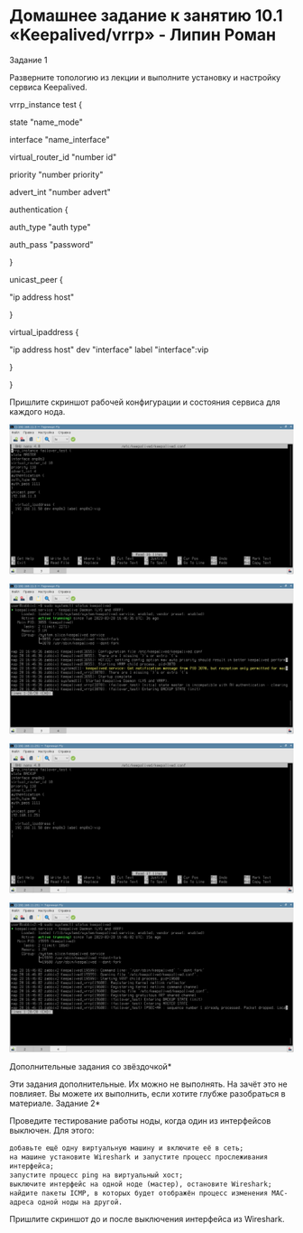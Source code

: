 # Домашнее задание к занятию 10.1 «Keepalived/vrrp» - Липин Роман

Задание 1

Разверните топологию из лекции и выполните установку и настройку сервиса Keepalived.

vrrp_instance test {

state "name_mode"

interface "name_interface"

virtual_router_id "number id"

priority "number priority"

advert_int "number advert"

authentication {

auth_type "auth type"

auth_pass "password"

}

unicast_peer {

"ip address host"

}

virtual_ipaddress {

"ip address host" dev "interface" label "interface":vip

}

}

Пришлите скриншот рабочей конфигурации и состояния сервиса для каждого нода.

![101-01](https://github.com/LipinRoman/10.1/blob/main/img/101-01.png)

![101-02](https://github.com/LipinRoman/10.1/blob/main/img/101-02.png)

![101-03](https://github.com/LipinRoman/10.1/blob/main/img/101-03.png)

![101-04](https://github.com/LipinRoman/10.1/blob/main/img/101-04.png)

Дополнительные задания со звёздочкой*

Эти задания дополнительные. Их можно не выполнять. На зачёт это не повлияет. Вы можете их выполнить, если хотите глубже разобраться в материале.
Задание 2*

Проведите тестирование работы ноды, когда один из интерфейсов выключен. Для этого:

    добавьте ещё одну виртуальную машину и включите её в сеть;
    на машине установите Wireshark и запустите процесс прослеживания интерфейса;
    запустите процесс ping на виртуальный хост;
    выключите интерфейс на одной ноде (мастер), остановите Wireshark;
    найдите пакеты ICMP, в которых будет отображён процесс изменения MAC-адреса одной ноды на другой.

Пришлите скриншот до и после выключения интерфейса из Wireshark.